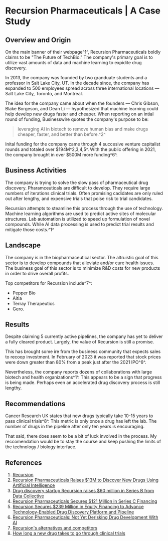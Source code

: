 # Recursion Pharmaceuticals | A Case Study

## Overview and Origin

On the main banner of their webpage^1^, Recursion Pharmaceuticals boldly claims to be "The Future of TechBio." The company's primary goal is to utilize vast amounts of data and machine learning to expidite drug discovery. 

In 2013, the company was founded by two granduate students and a professor in Salt Lake City, UT. In the decade since, the company has expanded to 500 employees spread across three international locations &mdash; Salt Lake City, Toronto, and Montreal.

The idea for the company came about when the founders &mdash; Chris Gibson, Blake Borgeson, and Dean Li &mdash; hypothesized that machine learning could help develop new drugs faster and cheaper. When reporting on an intial round of funding, Businesswire quotes the company's purpose to be:

>leveraging AI in biotech to remove human bias and make drugs cheaper, faster, and better than before.^2^

Inital funding for the company came through 4 succesive venture capitalist rounds and totaled over $194M^2,3,4,5^. With the public offering in 2021, the company brought in over $500M more funding^6^. 

## Business Activities

The company is trying to solve the slow pass of pharmaceutical drug discovery. Pharamceuticals are difficult to develop. They require large numbers of iterations clinical trials. Often promising cadidates are only ruled out after lengthy, and expensive trials that poise risk to trial candidates.

Recursion attempts to steamline this process through the use of technology. Machine learning algorithms are used to predict active sites of molecular structures. Lab automation is utilized to speed up formulation of novel compounds. While AI data processing is used to predict trial results and mitigate those costs.^1^

## Landscape

The company is in the biopharmaceutical sector. The altruistic goal of this sector is to develop compounds that alleviate and/or cure health issues. The business goal of this sector is to minimize R&D costs for new products in order to drive overall profits.

Top competitors for Recursion include^7^:
- Pepper Bio
- Aitia
- Terray Therapeutics
- Gero.

## Results

Despite claiming 5 currently active pipelines, the company has yet to deliver a fully cleared product. Largely, the value of Recursion is still a promise.

This has brought some ire from the business community that expects sales to recoop investment. In February of 2023 it was reported that stock prices were down greater than 80% from a peak just after the 2021 IPO^6^. 

Nevertheless, the company reports dozens of collaborations with large biotech and health organizations^1^. This appears to be a sign that progress is being made. Perhaps even an accelerated drug discovery process is still lengthy.

## Recommendations

Cancer Research UK states that new drugs typically take 10-15 years to pass clinical trials^8^. This metric is only once a drug has left the lab. The number of drugs in the pipeline after only ten years is encouraging. 

That said, there does seem to be a bit of luck involved in the process. My reccomendation would be to stay the course and keep pushing the limits of the technology / biology interface. 

## References

1. [Recursion](https://www.recursion.com/)
2. [Recursion Pharmaceuticals Raises $13M to Discover New Drugs Using Artificial Intelligence](https://www.businesswire.com/news/home/20161003005212/en/Recursion-Pharmaceuticals-Raises-13M-to-Discover-New-Drugs-Using-Artificial-Intelligence)
3. [Drug discovery startup Recursion raises $60 million in Series B from Data Collective ](https://techcrunch.com/2017/10/03/drug-discovery-startup-recursion-raises-60-million-in-series-b-from-dcvc/)
4. [Recursion Pharmaceuticals Secures $121 Million in Series C Financing](https://www.businesswire.com/news/home/20190715005073/en/Recursion-Pharmaceuticals-Secures-121-Million-in-Series-C-Financing)
5. [Recursion Secures $239 Million in Equity Financing to Advance Technology-Enabled Drug Discovery Platform and Pipeline](https://www.recursion.com/news/series-d)
6. [Recursion Pharmaceuticals: Not Yet Derisking Drug Development With AI](https://seekingalpha.com/article/4579510-recursion-pharmaceuticals-not-yet-derisking-drug-development-with-ai)
7. [Recursion's alternatives and competitors](https://www.cbinsights.com/company/recursion-pharmaceuticals/alternatives-competitors)
8. [How long a new drug takes to go through clinical trials](https://www.cancerresearchuk.org/about-cancer/find-a-clinical-trial/how-clinical-trials-are-planned-and-organised/how-long-it-takes-for-a-new-drug-to-go-through-clinical-trials#:~:text=You%20may%20hear%20this%20process,time%20span%20varies%20a%20lot.)
